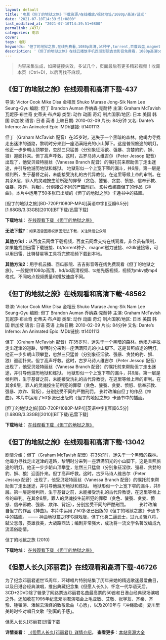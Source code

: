 ```yaml
---
layout: default
title: '电影《但丁的地狱之旅》下载资源/在线播放/视频地址/1080p/高清/蓝光'
date: "2021-07-10T14:39:51+0800"
last_modified_at: "2021-07-10T14:39:51+0800"
permalink: /437/
categories: 电影
cover:
tags: 电影
keywords: '但丁的地狱之旅,在线免费看,1080p高清,bt种子,torrent,百度云盘,magnet,磁力链,迅雷下载资源'
description: '《但丁的地狱之旅》在线云播放手机西瓜影院吉吉影音免费看，1080p高清bd/hd未删减完整版和tc抢先枪版，mkv/mp4格式，附带bt/torrent种子、magnet/磁力链、百度云盘、网盘资源迅雷下载链接'
---
```


>内容采集生成，如果链接失效，多试几个，页面最后有更多精彩视频！收藏本页（Ctrl+D)，以后再找不麻烦。


## 《但丁的地狱之旅》在线观看和高清下载-437

导演: Victor Cook Mike Disa 金相辰 Shuko Murase Jong-Sik Nam Lee Seung-Gyu 编剧: 但丁 Brandon Auman 乔纳森·克耐特 主演: Graham McTavish 瓦妮莎·布兰奇 史蒂夫·布卢姆 类型: 动作 动画 奇幻 制片国家/地区: 日本 美国 韩国 新加坡 语言: 日语 英语 上映日期: 2010-02-09 片长: 84分钟 又名: Dante’s Inferno: An Animated Epic IMDb链接: tt1401113

但丁（Graham McTavish 配音）在35岁时，迷失于一个黑暗的森林。他竭力寻找走出迷津的道路，黎明时分来到一座洒满阳光的小山脚下。这是普照旅途的明灯。他正一步步朝山顶攀登，忽然三只猛兽（分别象征淫欲、强暴、贪婪的豹、狮、狼）迎面扑来。但丁高声呼救。这时，古罗马诗人维吉尔（Peter Jessop 配音）出现了，他受贝娅特丽丝（Vanessa Branch 配音）的嘱托前来帮助但丁走出迷途，并引导他游历地狱和炼狱。 地狱形似一个上宽下窄的漏斗，共9层。第一层是候判所，生于基督之前，未能接受洗礼的古代异教徒，在这里等候上帝的审判。在其余8层，罪人的灵魂按生前所犯的罪孽（贪色、饕餮、贪婪、愤怒、信奉邪教、强暴、欺诈、背叛），分别接受不同的严酷刑罚。 影片改编自但丁的作品《神曲》。本片中运用了50多张已出版的《但丁的地狱之旅》卡通书中的插画。


[但丁的地狱之旅][BD-720P/1080P-MP4][英语中字][豆瓣6.5分][1.68GB/3.33GB][2010][BT下载/迅雷下载]

**下载地址**： [在线观看下载 《但丁的地狱之旅》](https://www.btdx8.com/torrent/dantes_inferno_2010.html) 


**无法下载?**：`如果迅雷因版权原因无法下载，关注微信公众号 `

**其他方法1**：从百度云网盘下载视频，百度云网盘支持在线观看，非会员有限制，如果能找到迅雷下载链接、bt/torrent种子、magnet磁力链接、e2dk链接等，可以用迅雷、比特彗星等工具将完整视频下载到本地。

**其他方法2**：用手机云播、西瓜影院、吉吉影音等在线免费观看《但丁的地狱之旅》，一般提供1080p高清、hd/bd高清视频、tc抢先版视频，视频为mkv或mp4格式，不同站点视频质量和播放速度不同。


## 《但丁的地狱之旅》在线观看和高清下载-48562

导演: Victor Cook Mike Disa 金相辰 Shuko Murase Jong-Sik Nam Lee Seung-Gyu 编剧: 但丁 Brandon Auman 乔纳森·克耐特 主演: Graham McTavish 瓦妮莎·布兰奇 史蒂夫·布卢姆 类型: 动作 动画 奇幻 制片国家/地区: 日本 美国 韩国 新加坡 语言: 日语 英语 上映日期: 2010-02-09 片长: 84分钟 又名: Dante’s Inferno: An Animated Epic IMDb链接: tt1401113

但丁（Graham McTavish 配音）在35岁时，迷失于一个黑暗的森林。他竭力寻找走出迷津的道路，黎明时分来到一座洒满阳光的小山脚下。这是普照旅途的明灯。他正一步步朝山顶攀登，忽然三只猛兽（分别象征淫欲、强暴、贪婪的豹、狮、狼）迎面扑来。但丁高声呼救。这时，古罗马诗人维吉尔（Peter Jessop 配音）出现了，他受贝娅特丽丝（Vanessa Branch 配音）的嘱托前来帮助但丁走出迷途，并引导他游历地狱和炼狱。 地狱形似一个上宽下窄的漏斗，共9层。第一层是候判所，生于基督之前，未能接受洗礼的古代异教徒，在这里等候上帝的审判。在其余8层，罪人的灵魂按生前所犯的罪孽（贪色、饕餮、贪婪、愤怒、信奉邪教、强暴、欺诈、背叛），分别接受不同的严酷刑罚。 影片改编自但丁的作品《神曲》。本片中运用了50多张已出版的《但丁的地狱之旅》卡通书中的插画。


[但丁的地狱之旅][BD-720P/1080P-MP4][英语中字][豆瓣6.5分][1.68GB/3.33GB][2010][BT下载/迅雷下载]

**下载地址**： [在线观看下载 《但丁的地狱之旅》](https://www.btdx8.com/torrent/dantes_inferno_2010.html) 


## 《但丁的地狱之旅》在线观看和高清下载-13042

剧情介绍：但丁（Graham McTavish 配音）在35岁时，迷失于一个黑暗的森林。他竭力寻找走出迷津的道路，黎明时分来到一座洒满阳光的小山脚下。这是普照旅途的明灯。他正一步步朝山顶攀登，忽然三只猛兽（分别象征淫欲、强暴、贪婪的豹、狮、狼）迎面扑来。但丁高声呼救。这时，古罗马诗人维吉尔（Peter Jessop 配音）出现了，他受贝娅特丽丝（Vanessa Branch 配音）的嘱托前来帮助但丁走出迷途，并引导他游历地狱和炼狱。 地狱形似一个上宽下窄的漏斗，共9层。第一层是候判所，生于基督之前，未能接受洗礼的古代异教徒，在这里等候上帝的审判。在其余8层，罪人的灵魂按生前所犯的罪孽（贪色、饕餮、贪婪、愤怒、信奉邪教、强暴、欺诈、背叛），分别接受不同的严酷刑罚。  　　影片改编自但丁的作品《神曲》。本片中运用了50多张已出版的《但丁的地狱之旅》卡通书中的插画。 ----- 神曲地狱篇之RPG游戏版，但丁化身二逼武士，过九关斩八将，弑父恋母，英雄救美，大战路西法；编剧非常强大，成功将一流文学名著改编成九流滥俗剧情。


但丁的地狱之旅 (2010)

**下载地址**： [在线观看下载 《但丁的地狱之旅》](https://www.btbtdy.me/btdy/dy6157.html) 


## 《但愿人长久[邓丽君]》在线观看和高清下载-46726

为了纪念邓丽君逝世15周年，环球唱片特别结集了历年来她的精选歌迷最爱曲目，以及日港台经典演唱，推出典藏纪念集《但愿人长久》，怀念一代华语天后。3CD+2DVD除了辑录了网路票选邓丽君名曲最高票的50首和日港台经典现场演唱之外，还加收在1995年纪念邓丽君演唱会上毛亚敏、艾敬、张学友、齐秦、齐豫、锺镇涛、潘越云演绎的致敬歌曲「心愿」，以及2010年与「冲绳歌姬」夏川里美跨时空对唱日文歌「别离的予感」。


但愿人长久[邓丽君]迅雷下载

**详情查看**： [《但愿人长久[邓丽君]》详情介绍](/movie/46726/)， **查看更多**：[本站资源大全](/movie/t/all/)

